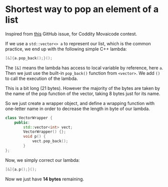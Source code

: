 # Shortest way to pop an element of a list

Inspired from [this](https://github.com/CoddityTeam/movaicode/issues/172) GitHub issue, for Coddity Movaicode contest.

If we use a `std::vector<> a` to represent our list, which is the common practice, we end up with the following simple C++ lambda:

```cpp
[&]{a.pop_back();}();
```

The `[&]` means the lambda has access to local variable by reference, here `a`. Then we just use the built-in `pop_back()` function from `<vector>`. We add `()` to call the execution of the lambda.

This is a bit long (21 bytes). However the majority of the bytes are taken by the name of the pop function of the vector, taking 8 bytes just for its name.

So we just create a wrapper object, and define a wrapping function with one-letter name in order to decrease the length in byte of our lambda.

```cpp
class VectorWrapper {
    public:
        std::vector<int> vect;
        VectorWrapper() {};
        void p() {
            vect.pop_back();
        }
};
```

Now, we simply correct our lambda:

```cpp
[&]{a.p();}();
```

Now we just have **14 bytes** remaining.
